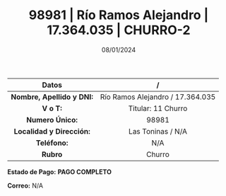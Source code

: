 ﻿---
title: 98981 | Río Ramos Alejandro | 17.364.035 | CHURRO-2
date: 08/01/2024
draft: false
tags: ['titular', 'las toninas', 'churro']
---

|          **Datos**          |  /  |
|:---------------------------:|:---:|
| **Nombre, Apellido y DNI:** | Río Ramos Alejandro / 17.364.035 |
|          **V o T:**         | Titular: 11 Churro |
|      **Numero Único:**      | 98981 |
|  **Localidad y Dirección:** | Las Toninas / N/A |
|        **Teléfono:**        | N/A |
|          **Rubro**          | Churro |

**Estado de Pago:** **PAGO COMPLETO**

**Correo:** N/A
